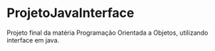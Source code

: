 # ProjetoJavaInterface
Projeto final da matéria Programação Orientada a Objetos, utilizando interface em java.
